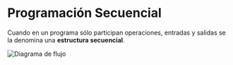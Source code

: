 # Programación Secuencial

Cuando en un programa sólo participan operaciones, entradas y salidas se la denomina una **estructura secuencial**.

![Diagrama de flujo](https://github.com/JuananA1000/PythonYa/blob/main/diagrama.jpg?raw=true)